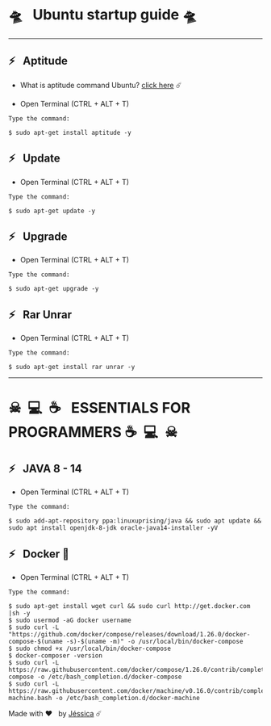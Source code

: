# 🛸 &nbsp; Ubuntu startup guide 🛸
 
---
## ⚡ &nbsp; Aptitude   
- What is aptitude command Ubuntu? [click here](http://manpages.ubuntu.com/manpages/bionic/man8/aptitude-curses.8.html#description) ☄️

- Open Terminal (CTRL + ALT + T) 

`Type the command:`

    $ sudo apt-get install aptitude -y

## ⚡ &nbsp; Update

- Open Terminal (CTRL + ALT + T) 

`Type the command:`

    $ sudo apt-get update -y

## ⚡ &nbsp; Upgrade

- Open Terminal (CTRL + ALT + T) 

`Type the command:`

    $ sudo apt-get upgrade -y


## ⚡ &nbsp; Rar Unrar

- Open Terminal (CTRL + ALT + T) 

`Type the command:`

    $ sudo apt-get install rar unrar -y
    
---
# ☠&nbsp; 💻 &nbsp;☕ &nbsp; ESSENTIALS FOR PROGRAMMERS ☕&nbsp; 💻 &nbsp;☠

## ⚡ &nbsp; JAVA 8 - 14
- Open Terminal (CTRL + ALT + T) 

`Type the command:`

    $ sudo add-apt-repository ppa:linuxuprising/java && sudo apt update && sudo apt install openjdk-8-jdk oracle-java14-installer -yV
    
## ⚡ &nbsp; Docker 🐋
- Open Terminal (CTRL + ALT + T) 

`Type the command:`

    $ sudo apt-get install wget curl && sudo curl http://get.docker.com |sh -y
    $ sudo usermod -aG docker username
    $ sudo curl -L "https://github.com/docker/compose/releases/download/1.26.0/docker-compose-$(uname -s)-$(uname -m)" -o /usr/local/bin/docker-compose
    $ sudo chmod +x /usr/local/bin/docker-compose
    $ docker-composer -version 
    $ sudo curl -L https://raw.githubusercontent.com/docker/compose/1.26.0/contrib/completion/bash/docker-compose -o /etc/bash_completion.d/docker-compose
    $ sudo curl -L https://raw.githubusercontent.com/docker/machine/v0.16.0/contrib/completion/bash/docker-machine.bash -o /etc/bash_completion.d/docker-machine


Made with ❤️ &nbsp; by [Jéssica](https://www.instagram.com/jescacelestino/) ☄️
